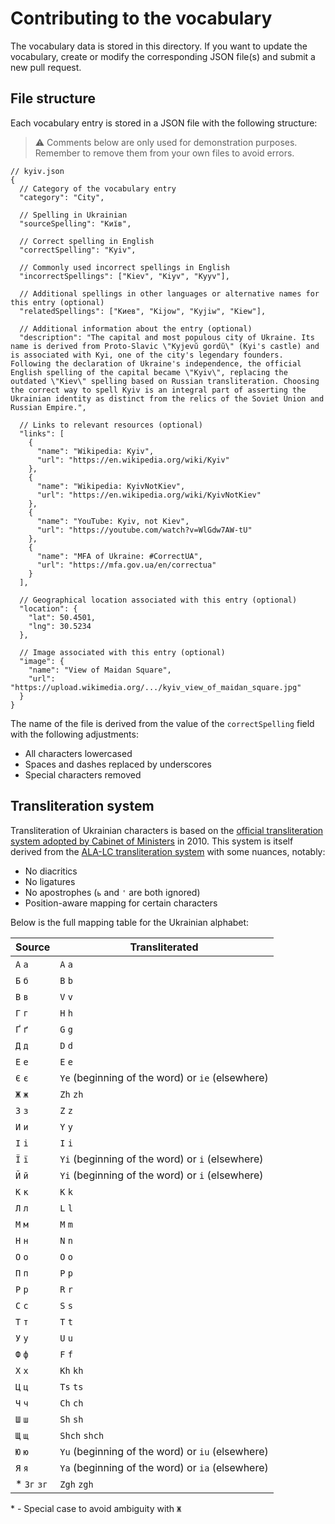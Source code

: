 # Contributing to the vocabulary

The vocabulary data is stored in this directory.
If you want to update the vocabulary, create or modify the corresponding JSON file(s) and submit a new pull request.

## File structure

Each vocabulary entry is stored in a JSON file with the following structure:

> ⚠ Comments below are only used for demonstration purposes.
> Remember to remove them from your own files to avoid errors.

```jsonc
// kyiv.json
{
  // Category of the vocabulary entry
  "category": "City",

  // Spelling in Ukrainian
  "sourceSpelling": "Київ",

  // Correct spelling in English
  "correctSpelling": "Kyiv",

  // Commonly used incorrect spellings in English
  "incorrectSpellings": ["Kiev", "Kiyv", "Kyyv"],

  // Additional spellings in other languages or alternative names for this entry (optional)
  "relatedSpellings": ["Киев", "Kijow", "Kyjiw", "Kiew"],

  // Additional information about the entry (optional)
  "description": "The capital and most populous city of Ukraine. Its name is derived from Proto-Slavic \"Kyjevŭ gordŭ\" (Kyi's castle) and is associated with Kyi, one of the city's legendary founders. Following the declaration of Ukraine's independence, the official English spelling of the capital became \"Kyiv\", replacing the outdated \"Kiev\" spelling based on Russian transliteration. Choosing the correct way to spell Kyiv is an integral part of asserting the Ukrainian identity as distinct from the relics of the Soviet Union and Russian Empire.",

  // Links to relevant resources (optional)
  "links": [
    {
      "name": "Wikipedia: Kyiv",
      "url": "https://en.wikipedia.org/wiki/Kyiv"
    },
    {
      "name": "Wikipedia: KyivNotKiev",
      "url": "https://en.wikipedia.org/wiki/KyivNotKiev"
    },
    {
      "name": "YouTube: Kyiv, not Kiev",
      "url": "https://youtube.com/watch?v=WlGdw7AW-tU"
    },
    {
      "name": "MFA of Ukraine: #CorrectUA",
      "url": "https://mfa.gov.ua/en/correctua"
    }
  ],

  // Geographical location associated with this entry (optional)
  "location": {
    "lat": 50.4501,
    "lng": 30.5234
  },

  // Image associated with this entry (optional)
  "image": {
    "name": "View of Maidan Square",
    "url": "https://upload.wikimedia.org/.../kyiv_view_of_maidan_square.jpg"
  }
}
```

The name of the file is derived from the value of the `correctSpelling` field with the following adjustments:

- All characters lowercased
- Spaces and dashes replaced by underscores
- Special characters removed

## Transliteration system

Transliteration of Ukrainian characters is based on the [official transliteration system adopted by Cabinet of Ministers](https://mfa.gov.ua/storage/app/sites/1/e-conf101-84-roman-system-ukraine-eng.pdf) in 2010.
This system is itself derived from the [ALA-LC transliteration system](https://loc.gov/catdir/cpso/romanization/ukrainia.pdf) with some nuances, notably:

- No diacritics
- No ligatures
- No apostrophes (`ь` and `'` are both ignored)
- Position-aware mapping for certain characters

Below is the full mapping table for the Ukrainian alphabet:

| Source       | Transliterated                                   |
| ------------ | ------------------------------------------------ |
| `А` `а`      | `A` `a`                                          |
| `Б` `б`      | `B` `b`                                          |
| `В` `в`      | `V` `v`                                          |
| `Г` `г`      | `H` `h`                                          |
| `Ґ` `ґ`      | `G` `g`                                          |
| `Д` `д`      | `D` `d`                                          |
| `Е` `е`      | `E` `e`                                          |
| `Є` `є`      | `Ye` (beginning of the word) or `ie` (elsewhere) |
| `Ж` `ж`      | `Zh` `zh`                                        |
| `З` `з`      | `Z` `z`                                          |
| `И` `и`      | `Y` `y`                                          |
| `І` `і`      | `I` `i`                                          |
| `Ї` `ї`      | `Yi` (beginning of the word) or `i` (elsewhere)  |
| `Й` `й`      | `Yi` (beginning of the word) or `i` (elsewhere)  |
| `К` `к`      | `K` `k`                                          |
| `Л` `л`      | `L` `l`                                          |
| `М` `м`      | `M` `m`                                          |
| `Н` `н`      | `N` `n`                                          |
| `О` `о`      | `O` `o`                                          |
| `П` `п`      | `P` `p`                                          |
| `Р` `р`      | `R` `r`                                          |
| `С` `с`      | `S` `s`                                          |
| `Т` `т`      | `T` `t`                                          |
| `У` `у`      | `U` `u`                                          |
| `Ф` `ф`      | `F` `f`                                          |
| `Х` `х`      | `Kh` `kh`                                        |
| `Ц` `ц`      | `Ts` `ts`                                        |
| `Ч` `ч`      | `Ch` `ch`                                        |
| `Ш` `ш`      | `Sh` `sh`                                        |
| `Щ` `щ`      | `Shch` `shch`                                    |
| `Ю` `ю`      | `Yu` (beginning of the word) or `iu` (elsewhere) |
| `Я` `я`      | `Ya` (beginning of the word) or `ia` (elsewhere) |
| \* `Зг` `зг` | `Zgh` `zgh`                                      |

\* - Special case to avoid ambiguity with `Ж`
